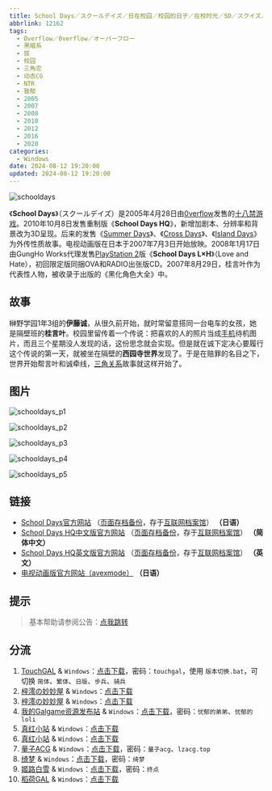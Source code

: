 ```yaml
---
title: School Days／スクールデイズ／日在校园／校园的日子／在校时光／SD／スクイズ／HQ
abbrlink: 12162
tags:
  - Overflow／0verflow／オーバーフロー
  - 黑暗系
  - 拔
  - 校园
  - 三角恋
  - 动态CG
  - NTR
  - 致郁
  - 2005
  - 2007
  - 2008
  - 2010
  - 2012
  - 2016
  - 2020
categories:
  - Windows
date: 2024-08-12 19:20:00
updated: 2024-08-12 19:20:00
---
```


![schooldays](https://static.saop.cc/vns/img/schooldays.webp)

《**School Days**》（スクールデイズ）是2005年4月28日由[0verflow](https://zh.wikipedia.org/wiki/0verflow)发售的[十八禁游戏](https://zh.wikipedia.org/wiki/十八禁遊戲)。2010年10月8日发售重制版《**School Days HQ**》，新增加剧本、分辨率和背景改为3D呈现。后来的发售《[Summer Days](https://zh.wikipedia.org/wiki/Summer_Days)》、《[Cross Days](https://zh.wikipedia.org/wiki/Cross_Days)》、《[Island Days](https://zh.wikipedia.org/wiki/Island_Days)》为外传性质故事。电视动画版在日本于2007年7月3日开始放映。2008年1月17日由GungHo Works代理发售[PlayStation 2](https://zh.wikipedia.org/wiki/PlayStation_2)版《**School Days L×H**》（Love and Hate），初回限定版同捆OVA和RADIO出张版CD。2007年8月29日，桂言叶作为代表性人物，被收录于出版的《黑化角色大全》中。

<!-- more -->

## 故事

榊野学园1年3组的**伊藤诚**，从很久前开始，就时常留意搭同一台电车的女孩，她是隔壁班的**桂言叶**。校园里留传着一个传说：把喜欢的人的照片当成[手机](https://zh.wikipedia.org/wiki/手機)待机图片，而且三个星期没人发现的话，这份思念就会实现。但是就在诚下定决心要履行这个传说的第一天，就被坐在隔壁的**西园寺世界**发现了。于是在赔罪的名目之下，世界开始帮言叶和诚牵线，[三角关系](https://zh.wikipedia.org/wiki/三角關係)故事就这样开始了。

## 图片

![schooldays_p1](https://static.saop.cc/vns/img/schooldays_p1.webp)

![schooldays_p2](https://static.saop.cc/vns/img/schooldays_p2.webp)

![schooldays_p3](https://static.saop.cc/vns/img/schooldays_p3.webp)

![schooldays_p4](https://static.saop.cc/vns/img/schooldays_p4.webp)

![schooldays_p5](https://static.saop.cc/vns/img/schooldays_p5.webp)

## 链接

- [School Days官方网站](http://schooldays.0verflow.com/index.html) （[页面存档备份](https://web.archive.org/web/20051212064910/http://schooldays.0verflow.com/index.html)，存于[互联网档案馆](https://zh.wikipedia.org/wiki/互联网档案馆)） **（日语）**
- [School Days HQ中文版官方网站](https://0verflow.com/ch/products/sdhq/) （[页面存档备份](https://web.archive.org/web/20200607052702/https://0verflow.com/ch/products/sdhq/)，存于[互联网档案馆](https://zh.wikipedia.org/wiki/互联网档案馆)） **（简体中文）**
- [School Days HQ英文版官方网站](http://schooldays.us/) （[页面存档备份](https://web.archive.org/web/20120124232034/http://schooldays.us/)，存于[互联网档案馆](https://zh.wikipedia.org/wiki/互联网档案馆)） **（英文）**
- [电视动画版官方网站（avexmode）](https://web.archive.org/web/20080104235943/http://www.avexmovie.jp/lineup/schooldays/) **（日语）**

## 提示

> 基本帮助请参阅公告：[点我跳转](/p/announcement/)

## 分流

1. [TouchGAL](https://www.touchgal.us/) & `Windows`：[点击下载](https://pan.touchgal.net/s/5XbuE)，密码：`touchgal`，使用 `版本切换.bat`，可切换 `简体`、`繁体`、`日版`、`步兵`、`骑兵`
2. [梓澪の妙妙屋](https://zi0.cc/) & `Windows`：[点击下载](https://zi0.cc/d/%60%E3%80%90%E5%90%88%E9%9B%86%E7%B3%BB%E5%88%97%E3%80%91/%E6%B1%89%E5%8C%96galgame%E4%BC%9A%E7%A4%BE%E5%90%88%E9%9B%86/%E6%B1%89%E5%8C%96%E4%BC%9A%E7%A4%BE%E5%90%88%E9%9B%86%E9%83%A8%E5%88%86%20part17/Overflow/%5B101008%5D%5B%E3%82%AA%E3%83%BC%E3%83%90%E3%83%BC%E3%83%95%E3%83%AD%E3%83%BC%5D%20SCHOOL%20DAYS%20HQ.rar?sign=0cyrzhrzf3QS_Jzj-oblGJQ1EAvo_o5E5O3WF3wdgWE=:0)
3. [梓澪の妙妙屋](https://zi0.cc/) & `Windows`：[点击下载](https://zi0.cc/d/%60%E3%80%90%E5%90%88%E9%9B%86%E7%B3%BB%E5%88%97%E3%80%91/day%E7%B3%BB%E5%88%97%20(%E6%97%A5%E5%9C%A8%E6%A0%A1%E5%9B%AD%E7%B3%BB%E5%88%97)%E6%B8%B8%E6%88%8F%E5%90%88%E9%9B%86/School%20days%20HQ.zip?sign=sda0jr4zpRU2MR0hK47B9OH7C826LVhKfdmpHAvd9FU=:0)
4. [我的Galgame资源发布站](https://www.ttloli.com/) & `Windows`：[点击下载](https://www.ttloli.com/school-days-hq.html)，密码：`忧郁的弟弟`、`忧郁的loli`
5. [真红小站](https://www.shinnku.com/) & `Windows`：[点击下载](https://www.shinnku.com/api/download/zd/0501-1000/[101008][%E3%82%AA%E3%83%BC%E3%83%90%E3%83%BC%E3%83%95%E3%83%AD%E3%83%BC]%20SCHOOL%20DAYS%20HQ.rar)
6. [真红小站](https://www.shinnku.com/) & `Windows`：[点击下载](https://www.shinnku.com/api/download/0/win/%E6%97%A5%E5%9C%A8%E6%A0%A1%E5%9B%AD%20HQ.7z)
7. [量子ACG](https://lzacg.org/) & `Windows`：[点击下载](https://lzacg.org/6775)，密码：`量子acg`、`lzacg.top`
8. [绮梦](https://acgs.one/) & `Windows`：[点击下载](https://game.acgs.one/game/258.html)，密码：`绮梦`
9. [姬路白雪](https://pan.jlbx.xyz/) & `Windows`：[点击下载](https://pan.jlbx.xyz/?s=school)，密码：`终点`
10. [稻荷GAL](https://inarigal.com/) & `Windows`：[点击下载](https://inarigal.com/detail/1698)
